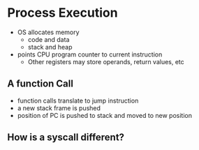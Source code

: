 # Process Execution
- OS allocates memory
	- code and data
	- stack and heap
- points CPU program counter to current instruction
	- Other registers may store operands, return values, etc

## A function Call
- function calls translate to jump instruction
- a new stack frame is pushed
- position of PC is pushed to stack and moved to new position
## How is a syscall different?
